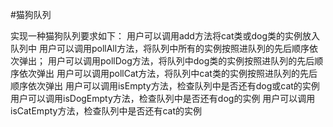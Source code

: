 #猫狗队列

实现一种猫狗队列要求如下：
用户可以调用add方法将cat类或dog类的实例放入队列中
用户可以调用pollAll方法，将队列中所有的实例按照进队列的先后顺序依次弹出；
用户可以调用pollDog方法，将队列中dog类的实例按照进队列的先后顺序依次弹出
用户可以调用pollCat方法，将队列中cat类的实例按照进队列的先后顺序依次弹出
用户可以调用isEmpty方法，检查队列中是否还有dog或cat的实例
用户可以调用isDogEmpty方法，检查队列中是否还有dog的实例
用户可以调用isCatEmpty方法，检查队列中是否还有cat的实例
